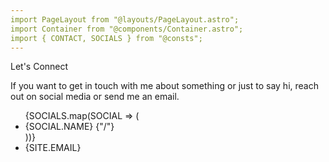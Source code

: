 ```yaml
---
import PageLayout from "@layouts/PageLayout.astro";
import Container from "@components/Container.astro";
import { CONTACT, SOCIALS } from "@consts";
---
```


<PageLayout title={CONTACT.TITLE} description={CONTACT.DESCRIPTION}>
  <Container>
    <div class="space-y-10">
      <div class="animate font-semibold text-black dark:text-white">
        Let's Connect
      </div>
      <article>
          <p>
            If you want to get in touch with me about something or just to say hi,
            reach out on social media or send me an email.
          </p>
        </article>
        <ul class="flex flex-wrap gap-2">
          {SOCIALS.map(SOCIAL => (
            <li class="flex gap-x-2 text-nowrap">
              <Link href={SOCIAL.HREF} external aria-label={`${SITE.NAME} on ${SOCIAL.NAME}`}>
                {SOCIAL.NAME}
              </Link>
              {"/"}
            </li>
          ))}
          <li class="line-clamp-1">
            <Link href={`mailto:${SITE.EMAIL}`} aria-label={`Email ${SITE.NAME}`}>
              {SITE.EMAIL}
            </Link>
          </li>
        </ul>
    </div>
  </Container>
</PageLayout>

